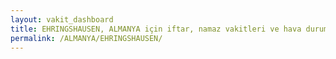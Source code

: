 ```yaml
---
layout: vakit_dashboard
title: EHRINGSHAUSEN, ALMANYA için iftar, namaz vakitleri ve hava durumu - ilçe/eyalet seç
permalink: /ALMANYA/EHRINGSHAUSEN/
---
```


<script type="text/javascript">
  var GLOBAL_COUNTRY = 'ALMANYA';
  var GLOBAL_CITY = 'EHRINGSHAUSEN';
  var GLOBAL_STATE = '';
  var lat = 72;
  var lon = 21;
</script>
